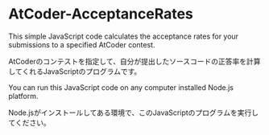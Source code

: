 # AtCoder-AcceptanceRates
This simple JavaScript code calculates the acceptance rates for your submissions to a specified AtCoder contest.

AtCoderのコンテストを指定して、自分が提出したソースコードの正答率を計算してくれるJavaScriptのプログラムです。

You can run this JavaScript code on any computer installed Node.js platform.

Node.jsがインストールしてある環境で、このJavaScriptのプログラムを実行してください。
